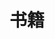 ---
title: 书籍
index: false
icon:  mdi:tools
star: true
sticky: 7
isOriginal: false
category:
  - 书籍
tag:
  - 增广贤文
editLink: false
footer: false
---